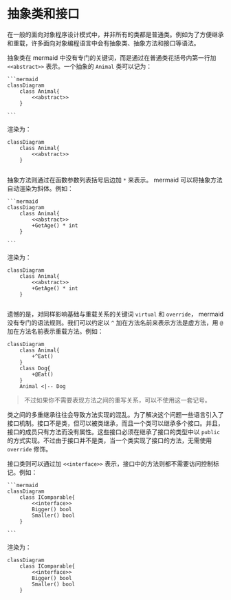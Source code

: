 # 抽象类和接口

在一般的面向对象程序设计模式中，并非所有的类都是普通类。例如为了方便继承和重载，许多面向对象编程语言中会有抽象类、抽象方法和接口等语法。

抽象类在 mermaid 中没有专门的关键词，而是通过在普通类花括号内第一行加 `<<abstract>>` 表示。一个抽象的 `Animal` 类可以记为：

````
```mermaid
classDiagram
    class Animal{
        <<abstract>>
    }
    
```
````

渲染为：

```mermaid
classDiagram
    class Animal{
        <<abstract>>
    }
    
```

抽象方法则通过在函数参数列表括号后边加 `*` 来表示。 mermaid 可以将抽象方法自动渲染为斜体。例如：

````
```mermaid
classDiagram
    class Animal{
        <<abstract>>
        +GetAge() * int
    }
    
```
````

渲染为：

```mermaid
classDiagram
    class Animal{
        <<abstract>>
        +GetAge() * int
    }
    
```

遗憾的是，对同样影响基础与重载关系的关键词 `virtual` 和 `override`， mermaid 没有专门的语法规则。我们可以约定以 `^` 加在方法名前来表示方法是虚方法，用 `@` 加在方法名前表示重载方法。例如：

```mermaid
classDiagram
    class Animal{
        +^Eat()
    }
    class Dog{
        +@Eat()
    }
    Animal <|-- Dog  
```

> 不过如果你不需要表现方法之间的重写关系，可以不使用这一套记号。

类之间的多重继承往往会导致方法实现的混乱。为了解决这个问题一些语言引入了接口机制。接口不是类，但可以被类继承，而且一个类可以继承多个接口。并且，接口的成员只有方法而没有属性。这些接口必须在继承了接口的类型中以 `public` 的方式实现。不过由于接口并不是类，当一个类实现了接口的方法，无需使用 `override` 修饰。

接口类则可以通过加 `<<interface>>` 表示，接口中的方法则都不需要访问控制标记。例如：

````
```mermaid
classDiagram
    class IComparable{
        <<interface>>
        Bigger() bool
        Smaller() bool
    }
    
```
````

渲染为：

```mermaid
classDiagram
    class IComparable{
        <<interface>>
        Bigger() bool
        Smaller() bool
    }
    
```
